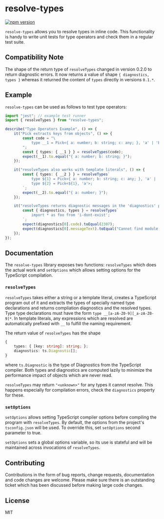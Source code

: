 # resolve-types

[![npm version](https://img.shields.io/npm/v/resolve-types.svg?style=flat-square)](https://www.npmjs.com/package/resolve-types)

`resolve-types` allows you to resolve types in inline code. This functionality is handy to write unit tests for type operators and check them in a regular test suite.

## Compatibility Note

The shape of the return type of `resolveTypes` changed in version 0.2.0 to return
diagnostic errors. It now returns a value of shape `{ diagnostics, types }` whereas
it returned the content of `types` directly in versions `0.1.*`.

## Example

`resolve-types` can be used as follows to test type operators:

```TypeScript
import "jest"; // example test runner
import { resolveTypes } from "resolve-types";

describe("Type Operators Example", () => {
    it("Pick extracts keys from objects", () => {
        const code = "\
            type __1 = Pick<{ a: number; b: string; c: any; }, 'a' | 'b'>;\
        ";
        const { types: { __1 } } = resolveTypes(code);
        expect(__1).to.equal("{ a: number; b: string; }");
    });

    it("resolveTypes also works with template literals", () => {
        const { types: { __2 } } = resolveTypes`
            type ${1} = Pick<{ a: number; b: string; c: any; }, 'a' | 'b'>;
            type ${2} = Pick<${1}, 'a'>;
        `;
        expect(__2).to.equal("{ a: number; }");
    });

    it("resolveTypes returns diagnostic messages in the 'diagnostics' property ", () => {
        const { diagnostics, types } = resolveTypes`
            import * as foo from 'i-dont-exist';
        `;
        expect(diagnostics[0].code).toEqual(2307);
        expect(diagnostics[0].messageText).toEqual("Cannot find module 'i-dont-exist'.");
    });
});
```

## Documentation

The `resolve-types` library exposes two functions: `resolveTypes` which does
the actual work and `setOptions` which allows setting options for the TypeScript
compilation.

### `resolveTypes`

`resolveTypes` takes either a string or a template literal, creates a TypeScript program out of it and extracts the types of specially named type declarations and returns compliation diagnostics and the resolved types. Type type declarations must have the form `type __[a-zA-Z0-9][_a-zA-Z0-9]*`. In template literals, any expressions which are resolved are automatically prefixed with `__` to fulfill the naming requirement.

The return value of `resolveTypes` has the shape
```TypeScript
{
    types: { [key: string]: string; };
    diagnostics: ts.Diagnostic[];
}
```
where `ts.Diagnostic` is the type of Diagnostics from the TypeScript compiler. Both
types and diagnostics are computed lazily to minimize the performance impact of objects
which are never read.

`resolveTypes` may return `"<unknown>"` for any types it cannot resolve. This happens especially
for compilation errors, check the `diagnostics` property for these.

### `setOptions`

`setOptions` allows setting TypeScript compiler options before compiling the
program with `resolveTypes`. By default, the options from the project's `tsconfig.json` will be used. To override this, set `setOptions` second parameter to true.

`setOptions` sets a global options variable, so its use is stateful and will
be maintained across invocations of `resolveTypes`.

## Contributing

Contributions in the form of bug reports, change requests, documentation and code changes are welcome. Please make sure there is an outstanding ticket which has been discussed before making large code changes.

## License

MIT